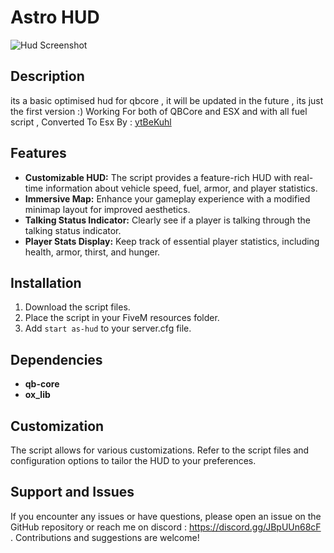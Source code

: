 # Astro HUD

![Hud Screenshot](https://i.imgur.com/giqDiHN.png)

## Description

its a basic optimised hud for qbcore , it will be updated in the future , its just the first version :)
Working For both of QBCore and ESX and with all fuel script , Converted To Esx By : [ytBeKuhl](https://github.com/ytBeKuhl)
## Features

- **Customizable HUD:** The script provides a feature-rich HUD with real-time information about vehicle speed, fuel, armor, and player statistics.
- **Immersive Map:** Enhance your gameplay experience with a modified minimap layout for improved aesthetics.
- **Talking Status Indicator:** Clearly see if a player is talking through the talking status indicator.
- **Player Stats Display:** Keep track of essential player statistics, including health, armor, thirst, and hunger.

## Installation

1. Download the script files.
2. Place the script in your FiveM resources folder.
3. Add `start as-hud` to your server.cfg file.

## Dependencies

- **qb-core**
-  **ox_lib**

## Customization

The script allows for various customizations. Refer to the script files and configuration options to tailor the HUD to your preferences.

## Support and Issues

If you encounter any issues or have questions, please open an issue on the GitHub repository or reach me on discord : https://discord.gg/JBpUUn68cF . Contributions and suggestions are welcome!

